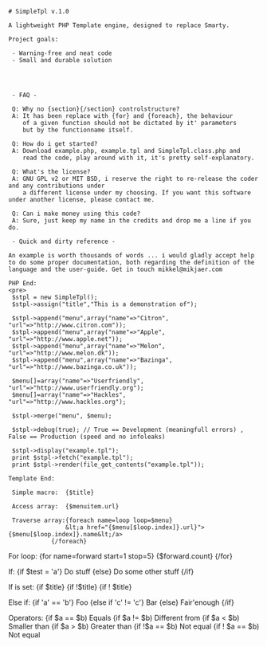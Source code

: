     # SimpleTpl v.1.0

    A lightweight PHP Template engine, designed to replace Smarty.

    Project goals:

     - Warning-free and neat code
     - Small and durable solution




     - FAQ -

     Q: Why no {section}{/section} controlstructure?
     A: It has been replace with {for} and {foreach}, the behaviour
        of a given function should not be dictated by it' parameters
        but by the functionname itself.

     Q: How do i get started?
     A: Download example.php, example.tpl and SimpleTpl.class.php and
        read the code, play around with it, it's pretty self-explanatory.

     Q: What's the license?
     A: GNU GPL v2 or MIT BSD, i reserve the right to re-release the coder and any contributions under
        a different license under my choosing. If you want this software under another license, please contact me.

     Q: Can i make money using this code?
     A: Sure, just keep my name in the credits and drop me a line if you do.

     - Quick and dirty reference -

    An example is worth thousands of words ... i would gladly accept help
    to do some proper documentation, both regarding the definition of the
    language and the user-guide. Get in touch mikkel@mikjaer.com

    PHP End:
    <pre>
     $stpl = new SimpleTpl();
     $stpl->assign("title","This is a demonstration of");

     $stpl->append("menu",array("name"=>"Citron",  "url"=>"http://www.citron.com"));
     $stpl->append("menu",array("name"=>"Apple",   "url"=>"http://www.apple.net"));
     $stpl->append("menu",array("name"=>"Melon",   "url"=>"http://www.melon.dk"));
     $stpl->append("menu",array("name"=>"Bazinga", "url"=>"http://www.bazinga.co.uk"));

     $menu[]=array("name"=>"Userfriendly",  "url"=>"http://www.userfriendly.org");
     $menu[]=array("name"=>"Hackles",       "url"=>"http://www.hackles.org");

     $stpl->merge("menu", $menu);

     $stpl->debug(true); // True == Development (meaningfull errors) , False == Production (speed and no infoleaks)
     
     $stpl->display("example.tpl");
     print $stpl->fetch("example.tpl");
     print $stpl->render(file_get_contents("example.tpl"));

    Template End:

     Simple macro:  {$title}

     Access array:  {$menuitem.url}

     Traverse array:{foreach name=loop loop=$menu}
                    &lt;a href="{$menu[$loop.index]}.url}">{$menu[$loop.index]}.name&lt;/a>
                {/foreach}

 For loop:      {for name=forward start=1 stop=5}
                    {$forward.count}
                {/for}

 If:            {if $test = 'a'}
                    Do stuff
                {else}
                    Do some other stuff
                {/if}

 If is set:     {if $title}
                {if !$title}
                {if ! $title}
   
 Else if:       {if 'a' == 'b'}
                    Foo
                {else if 'c' != 'c'}
                    Bar
                {else}
                    Fair'enough
                {/if}

 Operators:     {if $a == $b)   Equals
                {if $a != $b)   Different from
                {if $a < $b)    Smaller than
                {if $a > $b)    Greater than
                {if !$a == $b)  Not equal 
                {if ! $a == $b) Not equal
</pre>
